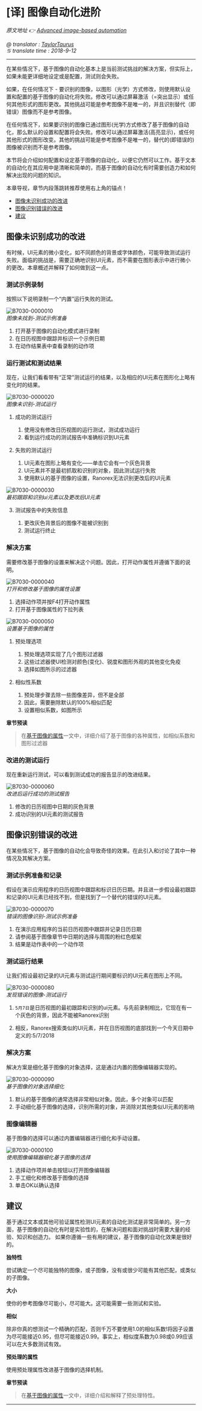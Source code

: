 # [译] 图像自动化进阶

*原文地址 👉 [Advanced image-based automation][0]*

*@ translator : [TaylorTaurus](https://github.com/taylortaurus)*    
*♋ translate time : 2018-9-12*  

---

在某些情况下，基于图像的自动化基本上是当前测试挑战的解决方案，但实际上，如果未能更详细地设定或是配置，测试则会失败。

如果，在任何情况下 - 要识别的图像，以图形（光学）方式修改，则使用默认设置和配置的基于图像的自动化将失败。修改可以通过屏幕激活（=突出显示）或任何其他形式的图形更改。其他挑战可能是参考图像不是唯一的，并且识别替代（即错误）图像而不是参考图像。

在任何情况下，如果要识别的图像已通过图形(光学)方式修改了基于图像的自动化，那么默认的设置和配置将会失败。修改可以通过屏幕激活(高亮显示)，或任何其他形式的图形改变。其他的挑战可能是参考图像不是唯一的，替代的(即错误的)图像被识别而不是参考图像。

本节将会介绍如何配置和设定基于图像的自动化，以便它仍然可以工作。基于文本的自动化在其应用中是清晰和简单的，而基于图像的自动化有时需要创造力和如何解决出现的问题的知识。

本章导视，章节内段落跳转推荐使用右上角的锚点！

- [图像未识别成功的改进](##图像未识别成功的改进)
- [图像识别错误的改进](##图像识别错误的改进)
- [建议](##建议)

## 图像未识别成功的改进

有时候，UI元素的微小变化，如不同颜色的背景或字体颜色，可能导致测试运行失败。面临的挑战是，需要正确地识别UI元素，而不需要在图形表示中进行微小的更改。本章概述并解释了如何做到这一点。

### 测试示例录制

按照以下说明录制一个“内置”运行失败的测试。

![B7030-0000010](https://gitee.com/taylortaurus/RX_UserGuide_GitBook_Picbed/raw/master/Image-basedAutomation/B7030-0000010.png)  
*图像未找到-测试示例准备*  

1. 打开基于图像的自动化模式进行录制
2. 在日历视图中跟踪并标识一个示例日期
3. 在动作结果表中查看录制的动作项

### 运行测试和测试结果

现在，让我们看看带有“正常”测试运行的结果，以及相应的UI元素在图形化上略有变化时的结果。

![B7030-0000020](https://gitee.com/taylortaurus/RX_UserGuide_GitBook_Picbed/raw/master/Image-basedAutomation/B7030-0000020.png)  
*图像未识别-测试运行*  

1. 成功的测试运行
   
    1. 使用没有修改日历视图的运行测试，测试成功运行
    2. 看到运行成功的测试报告中准确标识到UI元素
   
2. 失败的测试运行
    
    1. UI元素在图形上略有变化——单击它会有一个灰色背景
    2. UI元素并不是最初抓取和识别的对象，因此测试运行失败
    3. 使用默认的基于图像的设置，Ranorex无法识别更改后的UI元素


![B7030-0000030](https://gitee.com/taylortaurus/RX_UserGuide_GitBook_Picbed/raw/master/Image-basedAutomation/B7030-0000030.png)  
*最初跟踪和识别ui元素以及更改后UI元素*  

3. 测试报告中的失败信息
    
    1. 更改灰色背景后的图像不能被识别到
    2. 测试运行终止


### 解决方案

需要修改基于图像的设置来解决这个问题。因此，打开动作属性并遵循下面的说明。

![B7030-0000040](https://gitee.com/taylortaurus/RX_UserGuide_GitBook_Picbed/raw/master/Image-basedAutomation/B7030-0000040.png)  
*打开和修改基于图像的属性设置*  

1. 选择动作项并按F4打开动作属性
2. 打开基于图像属性的下拉列表

![B7030-0000050](https://gitee.com/taylortaurus/RX_UserGuide_GitBook_Picbed/raw/master/Image-basedAutomation/B7030-0000050.png)  
*设置基于图像的属性*  

1. 预处理选项
    
    1. 预处理选项实现了几个图形过滤器 
    2. 这些过滤器使UI检测对颜色(变化)、锐度和图形外观的其他变化免疫
    3. 选择如图所示的过滤器

2. 相似性系数

    1. 预处理步骤去除一些图像差异，但不是全部
    2. 因此，需要删除默认的100%相似匹配
    3. 设置相似系数，如图所示

**章节预读**
> 在[基于图像的属性][1]一文中，详细介绍了基于图像的各种属性，如相似系数和图形过滤器


### 改进的测试运行

现在重新运行测试，可以看到测试成功的报告显示的改进结果。

![B7030-0000060](https://gitee.com/taylortaurus/RX_UserGuide_GitBook_Picbed/raw/master/Image-basedAutomation/B7030-0000060.png)  
*改进后运行成功的测试报告*  

1. 修改的日历视图中日期的灰色背景
2. 成功识别的UI元素的测试报告

## 图像识别错误的改进  

在某些情况下，基于图像的自动化会导致奇怪的效果。在此引入和讨论了其中一种情况及其解决方案。

### 测试示例准备和记录

假设在演示应用程序的日历视图中跟踪和标识日历日期。并且进一步假设最初跟踪和记录的UI元素已经找不到，但是找到了一个替代的错误的UI元素。

![B7030-0000070](https://gitee.com/taylortaurus/RX_UserGuide_GitBook_Picbed/raw/master/Image-basedAutomation/B7030-0000070.png)  
*错误的图像识别-测试示例准备*  

1. 在演示应用程序的当前日历视图中跟踪并记录日历日期
2. 请参阅基于图像章节中日期的选择与周围的粉红色框架
3. 结果是动作表中的一个动作项


### 测试运行结果

让我们假设最初记录的UI元素与测试运行期间要标识的UI元素在图形上不同。

![B7030-0000080](https://gitee.com/taylortaurus/RX_UserGuide_GitBook_Picbed/raw/master/Image-basedAutomation/B7030-0000080.png)  
*发现错误的图像-测试运行*  

1. `5月7日`是日历视图的最初跟踪和识别的ui元素。与先前录制相比，它现在有一个灰色的背景，因此不能被Ranorex识别

2. 相反，Ranorex搜索类似的UI元素，并在日历视图的底部找到一个今天日期中定义的:5/7/2018


### 解决方案

解决方案是细化基于图像的对象选择，这是通过内置的图像编辑器实现的。

![B7030-0000090](https://gitee.com/taylortaurus/RX_UserGuide_GitBook_Picbed/raw/master/Image-basedAutomation/B7030-0000090.png)  
*基于图像的对象选择细化*  

1. 默认的基于图像的通常选择非常相似对象。因此，多个对象可以匹配
2. 手动细化基于图像的选择，识别所需的对象，并消除对其他类似UI元素的影响

### 图像编辑器

基于图像的选择可以通过内置编辑器进行细化和手动设置。

![B7030-0000100](https://gitee.com/taylortaurus/RX_UserGuide_GitBook_Picbed/raw/master/Image-basedAutomation/B7030-0000100.png)  
*使用图像编辑器细化基于图像的选择*

1. 选择动作项并单击按钮以打开图像编辑器
2. 手工细化和修改基于图像的选择
3. 单击OK以确认选择

## 建议

基于通过文本或其他可验证属性检测UI元素的自动化测试是非常简单的。另一方面，基于图像的自动化有时是实验性的，在解决问题和面对挑战时需要大量的经验、知识和创造力。
如果你遵循一些有用的建议，基于图像的自动化效果是很好的。

**独特性**

尝试确定一个尽可能独特的图像，或子图像，没有或很少可能有其他匹配，或类似的子图像。

**大小**

使你的参考图像尽可能小，尽可能大。这可能需要一些测试和实验。

**相似**

除非你真的想测试一个精确的匹配，否则千万不要使用1.0的相似系数!将因子设置为尽可能接近0.95，但尽可能接近0.99。事实上，相似度系数为0.98或0.99应该可以在大多数测试有效。

**预处理的属性**

使用预处理属性改进基于图像的选择机制。

**章节预读**  
> 在[基于图像的属性][1]一文中，详细介绍和解释了预处理特性。

****

[0]: https://www.ranorex.com/help/latest/ranorex-studio-advanced/image-based-automation/advanced-image-based-automation/
[1]: https://www.ranorex.com/help/latest/ranorex-studio-advanced/image-based-automation/image-based-properties/

